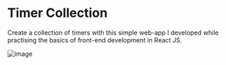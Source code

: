 # Timer Collection
Create a collection of timers with this simple web-app I developed while practising the basics of front-end development in React JS.

![image](https://github.com/amundsno/amundsno.github.io/assets/24915157/6101ac12-569b-4388-a2fb-18341aa4442d)

